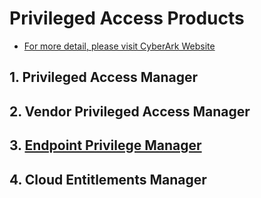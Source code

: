 # Privileged Access Products
- [For more detail, please visit CyberArk Website](https://www.cyberark.com/products/privileged-access/)

## 1. Privileged Access Manager

## 2. Vendor Privileged Access Manager

## 3. [Endpoint Privilege Manager](EPM.md)

## 4. Cloud Entitlements Manager
